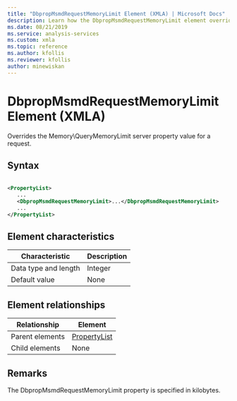 ```yaml
---
title: "DbpropMsmdRequestMemoryLimit Element (XMLA) | Microsoft Docs"
description: Learn how the DbpropMsmdRequestMemoryLimit element overrides the Memory QueryMemoryLimit server property value for a request. 
ms.date: 08/21/2019
ms.service: analysis-services
ms.custom: xmla
ms.topic: reference
ms.author: kfollis
ms.reviewer: kfollis
author: minewiskan
---
```

# DbpropMsmdRequestMemoryLimit Element (XMLA)

  Overrides the Memory\QueryMemoryLimit server property value for a request. 
  
## Syntax  
  
```xml  
  
<PropertyList>  
   ...  
   <DbpropMsmdRequestMemoryLimit>...</DbpropMsmdRequestMemoryLimit>    
   ...  
</PropertyList>  
```  
  
## Element characteristics  
  
|Characteristic|Description|  
|--------------------|-----------------|  
|Data type and length|Integer|  
|Default value|None|  
  
## Element relationships  
  
|Relationship|Element|  
|------------------|-------------|  
|Parent elements|[PropertyList](../xml-elements-properties/propertylist-element-xmla.md)|  
|Child elements|None|  
  
## Remarks  

The DbpropMsmdRequestMemoryLimit property is specified in kilobytes.